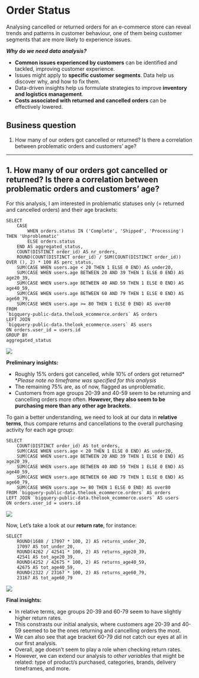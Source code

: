 # Order Status
Analysing cancelled or returned orders for an e-commerce store can reveal trends and patterns in customer behaviour, one of them being customer segments that are more likely to experience issues. 

***Why do we need data analysis?***
- **Common issues experienced by customers** can be identified and tackled, improving customer experience.
- Issues might apply to **specific customer segments**. Data help us discover why, and how to fix them.
- Data-driven insights help us formulate strategies to improve **inventory and logistics management**.
- **Costs associated with returned and cancelled orders** can be effectively lowered. 

## Business question
1. How many of our orders got cancelled or returned? Is there a correlation between problematic orders and customers’ age?

-----

## 1. How many of our orders got cancelled or returned? Is there a correlation between problematic orders and customers’ age?

For this analysis, I am interested in problematic statuses only (= returned and cancelled orders) and their age brackets:

    SELECT 
        CASE
            WHEN orders.status IN ('Complete', 'Shipped', 'Processing') THEN 'Unproblematic'
            ELSE orders.status
        END AS aggregated_status,
        COUNT(DISTINCT order_id) AS nr_orders,
        ROUND(COUNT(DISTINCT order_id) / SUM(COUNT(DISTINCT order_id)) OVER (), 2) * 100 AS perc_status,
        SUM(CASE WHEN users.age < 20 THEN 1 ELSE 0 END) AS under20,
        SUM(CASE WHEN users.age BETWEEN 20 AND 39 THEN 1 ELSE 0 END) AS age20_39,
        SUM(CASE WHEN users.age BETWEEN 40 AND 59 THEN 1 ELSE 0 END) AS age40_59,
        SUM(CASE WHEN users.age BETWEEN 60 AND 79 THEN 1 ELSE 0 END) AS age60_79,
        SUM(CASE WHEN users.age >= 80 THEN 1 ELSE 0 END) AS over80
    FROM 
    `bigquery-public-data.thelook_ecommerce.orders` AS orders
    LEFT JOIN 
    `bigquery-public-data.thelook_ecommerce.users` AS users
    ON orders.user_id = users.id
    GROUP BY 
    aggregated_status
**![](https://lh7-us.googleusercontent.com/JyrMt7DbEzsE5KBx8K7Nh327mIGsZhZ1wHdhDgczJrh6FAVbxjk7dMIezPjoysp7G2rJczT_RbSgffQb5TcOHWq3_MxHfTtLCKaChTIZ1uBmxMPwFNyjrt1GAloDF2Vt5nvY4VyzqqJA4jvjAp5wU2c)**

**Preliminary insights:**
 - Roughly 15% orders got cancelled, while 10% of orders got returned*
 **Please note no timeframe was specified for this analysis*
 - The remaining 75% are, as of now, flagged as unproblematic.
 - Customers from age groups 20-39 and 40-59 seem to be returning and cancelling orders more often. **However, they also seem to be purchasing more than any other age brackets**.

To gain a better understanding, we need to look at our data in **relative terms**, thus compare returns and cancellations to the overall purchasing activity for each age group:

    SELECT
        COUNT(DISTINCT order_id) AS tot_orders,
        SUM(CASE WHEN users.age < 20 THEN 1 ELSE 0 END) AS under20,
        SUM(CASE WHEN users.age BETWEEN 20 AND 39 THEN 1 ELSE 0 END) AS age20_39,
        SUM(CASE WHEN users.age BETWEEN 40 AND 59 THEN 1 ELSE 0 END) AS age40_59,
        SUM(CASE WHEN users.age BETWEEN 60 AND 79 THEN 1 ELSE 0 END) AS age60_79,
        SUM(CASE WHEN users.age >= 80 THEN 1 ELSE 0 END) AS over80
    FROM `bigquery-public-data.thelook_ecommerce.orders` AS orders
    LEFT JOIN `bigquery-public-data.thelook_ecommerce.users` AS users
    ON orders.user_id = users.id
**![](https://lh7-us.googleusercontent.com/ztIzumBz3x41X-q6dIgFjNrAfQZqOjlZ4hXr6jUVVQZYGoP5eX4Q1rkmjlBC-olxIXAEBK2S0CRta3dm9Bf0-6_VDgibEFxG_qrDqCTyD2m8WSfPbbu5hlIhCO8xaTe3kjwRtcRTlKu009YLE4YlnE4)**

Now, Let’s take a look at our **return rate**, for instance: 

    SELECT
        ROUND(1688 / 17097 * 100, 2) AS returns_under_20,
        17097 AS tot_under_20,
        ROUND(4262 / 42541 * 100, 2) AS returns_age20_39,
        42541 AS tot_age20_39,
        ROUND(4252 / 42675 * 100, 2) AS returns_age40_59,
        42675 AS tot_age40_59,
        ROUND(2322 / 23167 * 100, 2) AS returns_age60_79,
        23167 AS tot_age60_79
**![](https://lh7-us.googleusercontent.com/Wjn2jccTay2U_m5q7r6_VkA80IlVKbzEgkIUHJVyv9wiKiO1jhhQVkA9HlurmxIQWQ_gHL4lnb5DT2EZMRZfrBf2hlx3xpyIbNxLw0K7pPm9uvIZvopVD-imCedVyqGsiT3dQE97tfqidTUMKghXIx4)**

**Final insights:**
 - In relative terms, age groups 20-39 and 60-79 seem to have slightly higher return rates. 
 - This constrasts our initial analysis, where customers age 20-39 and 40-59 seemed to be the ones returning and cancelling orders the most. 
 - We can also see that age bracket 60-79 did not catch our eyes at all in our first analysis.
 - Overall, age doesn’t seem to play a role when checking return rates.
 - However, we can extend our analysis to *other variables* that might be related: type of product/s purchased, categories, brands, delivery timeframes, and more.